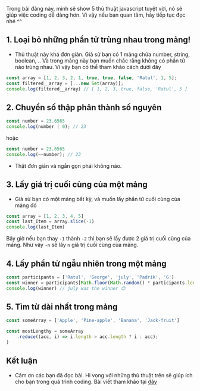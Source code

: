 Trong bài đăng này, mình sẽ show 5 thủ thuật javascript tuyệt vời, nó sẽ giúp việc coding dễ dàng hơn. Vì vậy nếu bạn quan tâm, hãy tiếp tục đọc nhé ^^ 

## 1. Loại bỏ những phần tử trùng nhau trong mảng!
- Thủ thuật này khá đơn giản. Giả sử bạn có 1 mảng chứa number, string, boolean, .. Và trong mảng này bạn muốn chắc rằng không có phần tử nào trùng nhau. Vì vậy bạn có thể tham khảo cách dưới đây
```javascript
const array = [1, 2, 3, 2, 1, true, true, false, 'Ratul', 1, 5];
const filtered__array = [...new Set(array)];
console.log(filtered__array) // [ 1, 2, 3, true, false, 'Ratul', 5 ]
```

## 2. Chuyển số thập phân thành số nguyên

```javascript
const number = 23.6565
console.log(number | 0); // 23
```

hoặc 
```javascript
const number = 23.6565
console.log(~~number); // 23
```

- Thật đơn giản và ngắn gọn phải không nào.

## 3. Lấy giá trị cuối cùng của một mảng
- Giả sử bạn có một mảng bất kỳ, và muốn lấy phần tử cuối cùng của mảng đó

```javascript
const array = [1, 2, 3, 4, 5]
const last_Item = array.slice(-1)
console.log(last_Item)
```
Bây giờ nếu bạn thay `-1`  thành `-2` thì bạn sẽ lấy được 2 giá trị cuối cùng của mảng. Như vậy  `-n` sẽ lấy `n` giá trị cuối cùng của mảng.

## 4. Lấy phần tử ngẫu nhiên trong một mảng

```javascript
const participants = ['Ratul', 'George', 'july', 'Padrik', 'G']
const winner = participants[Math.floor(Math.random() * participants.length)]
console.log(winner) // july was the winner 😊
```

## 5. Tìm từ dài nhất trong mảng
```javascript
const someArray = ['Apple', 'Pine-apple', 'Banana', 'Jack-fruit']

const mostLengthy = someArray
    .reduce((acc, i) => i.length > acc.length ? i : acc);
)
```

## Kết luận
- Cảm ơn các bạn đã đọc bài. Hi vọng với những thủ thuật trên sẽ giúp ích cho bạn trong quá trình coding. Bài viết tham khảo tại [đây](https://dev.to/ratuloss/5-useful-javascript-tricks-4kp8)